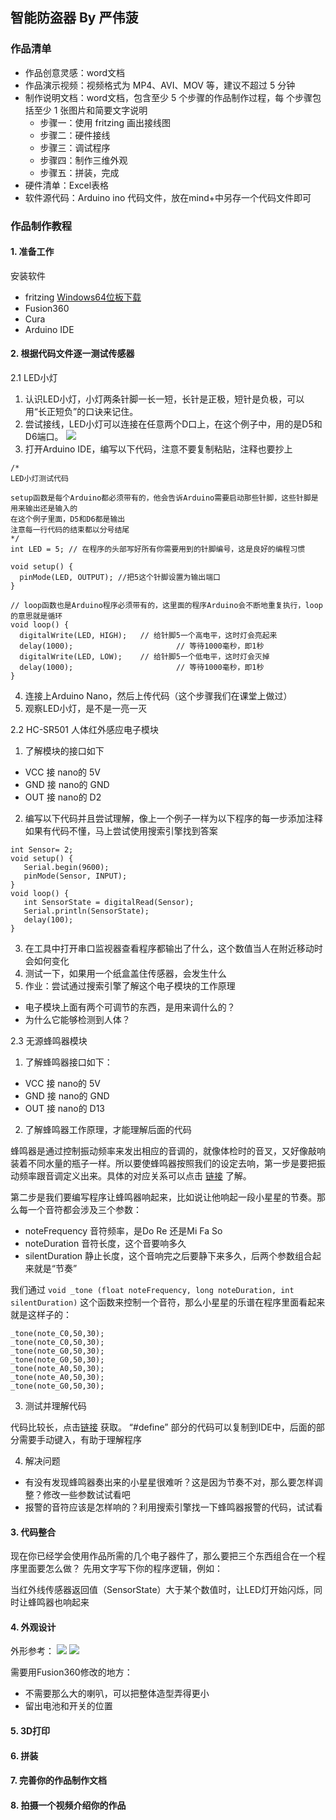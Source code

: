 ## 智能防盗器 By 严伟菠
### 作品清单
- 作品创意灵感：word文档
- 作品演示视频：视频格式为 MP4、AVI、MOV 等，建议不超过 5 分钟
- 制作说明文档：word文档，包含至少 5 个步骤的作品制作过程，每 个步骤包括至少 1 张图片和简要文字说明
    - 步骤一：使用 fritzing 画出接线图
    - 步骤二：硬件接线
    - 步骤三：调试程序
    - 步骤四：制作三维外观
    - 步骤五：拼装，完成
- 硬件清单：Excel表格
- 软件源代码：Arduino ino 代码文件，放在mind+中另存一个代码文件即可

### 作品制作教程

#### 1. 准备工作
安装软件
- fritzing [Windows64位板下载](http://fritzing.org/download/0.9.3b/windows-64bit/fritzing.0.9.3b.64.pc.zip)
- Fusion360
- Cura
- Arduino IDE

#### 2. 根据代码文件逐一测试传感器
2.1 LED小灯
1. 认识LED小灯，小灯两条针脚一长一短，长针是正极，短针是负极，可以用“长正短负”的口诀来记住。
2. 尝试接线，LED小灯可以连接在任意两个D口上，在这个例子中，用的是D5和D6端口。
![](http://ww3.sinaimg.cn/large/006tNc79gy1g3o4bywo9lj30na0kewg6.jpg)
3. 打开Arduino IDE，编写以下代码，注意不要复制粘贴，注释也要抄上
```
/*
LED小灯测试代码

setup函数是每个Arduino都必须带有的，他会告诉Arduino需要启动那些针脚，这些针脚是用来输出还是输入的
在这个例子里面，D5和D6都是输出
注意每一行代码的结束都以分号结尾
*/
int LED = 5; // 在程序的头部写好所有你需要用到的针脚编号，这是良好的编程习惯

void setup() {
  pinMode(LED, OUTPUT); //把5这个针脚设置为输出端口
}

// loop函数也是Arduino程序必须带有的，这里面的程序Arduino会不断地重复执行，loop的意思就是循环
void loop() {
  digitalWrite(LED, HIGH);   // 给针脚5一个高电平，这时灯会亮起来
  delay(1000);                       // 等待1000毫秒，即1秒
  digitalWrite(LED, LOW);    // 给针脚5一个低电平，这时灯会灭掉
  delay(1000);                       // 等待1000毫秒，即1秒
}
```

4. 连接上Arduino Nano，然后上传代码（这个步骤我们在课堂上做过）
5. 观察LED小灯，是不是一亮一灭

2.2 HC-SR501 人体红外感应电子模块
1. 了解模块的接口如下
- VCC 接 nano的 5V
- GND 接 nano的 GND
- OUT 接 nano的 D2

2. 编写以下代码并且尝试理解，像上一个例子一样为以下程序的每一步添加注释
如果有代码不懂，马上尝试使用搜索引擎找到答案
```
int Sensor= 2;
void setup() {
   Serial.begin(9600);
   pinMode(Sensor, INPUT);
}
void loop() {
   int SensorState = digitalRead(Sensor);
   Serial.println(SensorState);
   delay(100);      
}
```

3. 在工具中打开串口监视器查看程序都输出了什么，这个数值当人在附近移动时会如何变化
4. 测试一下，如果用一个纸盒盖住传感器，会发生什么
5. 作业：尝试通过搜索引擎了解这个电子模块的工作原理
- 电子模块上面有两个可调节的东西，是用来调什么的？
- 为什么它能够检测到人体？

2.3 无源蜂鸣器模块
1. 了解蜂鸣器接口如下：
- VCC 接 nano的 5V
- GND 接 nano的 GND
- OUT 接 nano的 D13

2. 了解蜂鸣器工作原理，才能理解后面的代码

蜂鸣器是通过控制振动频率来发出相应的音调的，就像体检时的音叉，又好像敲响装着不同水量的瓶子一样。所以要使蜂鸣器按照我们的设定去响，第一步是要把振动频率跟音调定义出来。具体的对应关系可以点击 [链接](http://pages.mtu.edu/~suits/notefreqs.html) 了解。

第二步是我们要编写程序让蜂鸣器响起来，比如说让他响起一段小星星的节奏。那么每一个音符都会涉及三个参数：
- noteFrequency 音符频率，是Do Re 还是Mi Fa So
- noteDuration 音符长度，这个音要响多久
- silentDuration 静止长度，这个音响完之后要静下来多久，后两个参数组合起来就是“节奏”

我们通过 ```void _tone (float noteFrequency, long noteDuration, int silentDuration)``` 这个函数来控制一个音符，那么小星星的乐谱在程序里面看起来就是这样子的：
```
_tone(note_C0,50,30);
_tone(note_C0,50,30);
_tone(note_G0,50,30);
_tone(note_G0,50,30);
_tone(note_A0,50,30);
_tone(note_A0,50,30);
_tone(note_G0,50,30);
```

3. 测试并理解代码

代码比较长，点击[链接](https://github.com/JanusChoi/STEMPublic/blob/master/Arduino/Buzzer_Simple_Test/Buzzer_Simple_Test.ino) 获取。
“#define” 部分的代码可以复制到IDE中，后面的部分需要手动键入，有助于理解程序

4. 解决问题
- 有没有发现蜂鸣器奏出来的小星星很难听？这是因为节奏不对，那么要怎样调整？修改一些参数试试看吧
- 报警的音符应该是怎样响的？利用搜索引擎找一下蜂鸣器报警的代码，试试看

#### 3. 代码整合

现在你已经学会使用作品所需的几个电子器件了，那么要把三个东西组合在一个程序里面要怎么做？
先用文字写下你的程序逻辑，例如：

当红外线传感器返回值（SensorState）大于某个数值时，让LED灯开始闪烁，同时让蜂鸣器也响起来

#### 4. 外观设计
外形参考：
![](http://ww4.sinaimg.cn/large/006tNc79gy1g3o4ofwowdj30hg0d4754.jpg)
![](http://ww1.sinaimg.cn/large/006tNc79gy1g3o4pj8e1uj30hg0d43zq.jpg)

需要用Fusion360修改的地方：
- 不需要那么大的喇叭，可以把整体造型弄得更小
- 留出电池和开关的位置

#### 5. 3D打印

#### 6. 拼装

#### 7. 完善你的作品制作文档

#### 8. 拍摄一个视频介绍你的作品
